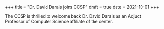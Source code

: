 +++
title = "Dr. David Darais joins CCSP"
draft = true
date = 2021-10-01
+++

The CCSP is thrilled to welcome back Dr. David Darais as an Adjuct Professor of Computer Science affiliate of the center. 

<!-- more -->